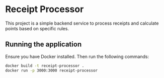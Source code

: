 # Receipt Processor

This project is a simple backend service to process receipts and calculate points based on specific rules.

## Running the application

Ensure you have Docker installed. Then run the following commands:

```sh
docker build -t receipt-processor .
docker run -p 3000:3000 receipt-processor
```
